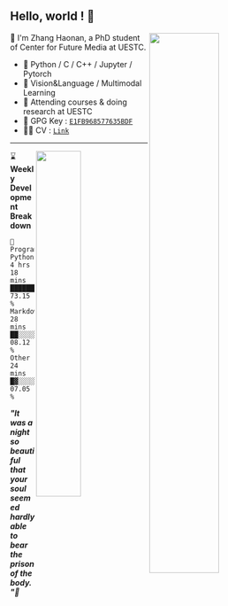 ## Hello, world ! 👋

[<img align="right" width="50%" src="https://github-readme-stats.vercel.app/api?username=zchoi&count_private=true&title_color=FFFFFF&icon_color=FFFFFF&text_color=FFFFFF&show_icons=true&bg_color=DEG,e66446,924f93">](https://github.com/zchoi/github-readme-stats)

👻 I'm Zhang Haonan, a PhD student of Center for Future Media at UESTC. 
- 🦾 Python / C / C++ / Jupyter / Pytorch
- 🤔 Vision&Language / Multimodal Learning
- 🌱 Attending courses & doing research at UESTC
- 🔑 GPG Key : [`E1FB968577635BDF`](https://github.com/zchoi.gpg)
- 🙋‍♂️ CV : [`Link`]()
---
  
[<img align="right" width="40%" src="https://github-readme-stats.vercel.app/api/top-langs/?username=zchoi&layout=compact&title_color=FFFFFF&icon_color=FFFFFF&text_color=FFFFFF&show_icons=true&bg_color=DEG,e66446,924f93&hide=jupyter_notebook">](https://github.com/anuraghazra/github-readme-stats)

⌛ **Weekly Development Breakdown** 
<!--START_SECTION:waka-->
```text
💾 Programming: 
Python       4 hrs 18 mins   ██████████████████▒░░░░░░   73.15 %
Markdown     28 mins         ██░░░░░░░░░░░░░░░░░░░░░░░   08.12 %
Other        24 mins         █▓░░░░░░░░░░░░░░░░░░░░░░░   07.05 %
```
<!--END_SECTION:waka-->

***"It was a night so beautiful that your soul seemed hardly able to bear the prison of the body."🌙***

